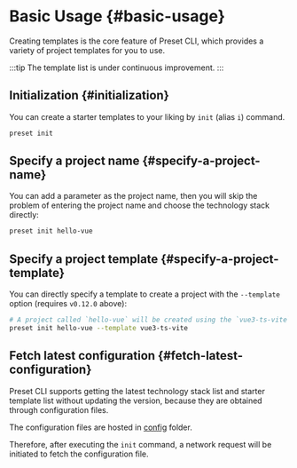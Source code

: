 # Basic Usage {#basic-usage}

Creating templates is the core feature of Preset CLI, which provides a variety of project templates for you to use.

:::tip
The template list is under continuous improvement.
:::

## Initialization {#initialization}

You can create a starter templates to your liking by `init` (alias `i`) command.

```bash
preset init
```

## Specify a project name {#specify-a-project-name}

You can add a parameter as the project name, then you will skip the problem of entering the project name and choose the technology stack directly:

```bash
preset init hello-vue
```

## Specify a project template {#specify-a-project-template}

You can directly specify a template to create a project with the `--template` option (requires `v0.12.0` above):

```bash
# A project called `hello-vue` will be created using the `vue3-ts-vite` template
preset init hello-vue --template vue3-ts-vite
```

## Fetch latest configuration {#fetch-latest-configuration}

Preset CLI supports getting the latest technology stack list and starter template list without updating the version, because they are obtained through configuration files.

The configuration files are hosted in [config](https://github.com/awesome-starter/website/tree/main/src/public/config) folder.

Therefore, after executing the `init` command, a network request will be initiated to fetch the configuration file.
